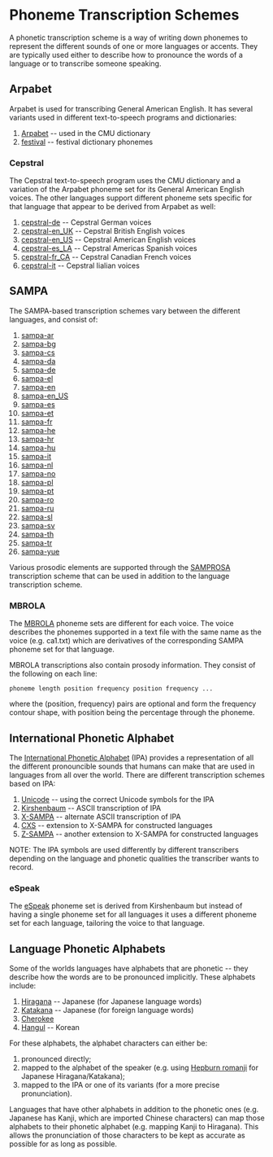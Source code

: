 # Phoneme Transcription Schemes

A phonetic transcription scheme is a way of writing down phonemes to represent the different sounds of one or more languages or accents. They are typically used either to describe how to pronounce the words of a language or to transcribe someone speaking.

## Arpabet

Arpabet is used for transcribing General American English. It has several variants used in different text-to-speech programs and dictionaries:

  1.  [Arpabet](http://en.wikipedia.org/wiki/Arpabet) -- used in the CMU dictionary
  2.  [festival](http://www.cstr.ed.ac.uk/projects/festival/) -- festival dictionary phonemes

### Cepstral

The Cepstral text-to-speech program uses the CMU dictionary and a variation of the Arpabet phoneme set for its General American English voices. The other languages support different phoneme sets specific for that language that appear to be derived from Arpabet as well:

  1.  [cepstral-de](http://www.cepstral.com/support/faq/customization/lexicon/lexicon_german.html) -- Cepstral German voices
  2.  [cepstral-en_UK](http://www.cepstral.com/support/faq/customization/lexicon/lexicon_uk_eng.html) -- Cepstral British English voices
  3.  [cepstral-en_US](http://www.cepstral.com/support/faq/customization/lexicon/lexicon_us_eng.html) -- Cepstral American English voices
  4.  [cepstral-es_LA](http://www.cepstral.com/support/faq/customization/lexicon/lexicon_amer_span.html) -- Cepstral Americas Spanish voices
  5.  [cepstral-fr_CA](http://www.cepstral.com/support/faq/customization/lexicon/lexicon_can_fr.html) -- Cepstral Canadian French voices
  6.  [cepstral-it](http://www.cepstral.com/support/faq/customization/lexicon/lexicon_italian.html) -- Cepstral Iialian voices

## SAMPA

The SAMPA-based transcription schemes vary between the different languages, and consist of:

  1.  [sampa-ar](http://www.phon.ucl.ac.uk/home/sampa/arabic.htm)
  2.  [sampa-bg](http://www.phon.ucl.ac.uk/home/sampa/bulgar.htm)
  3.  [sampa-cs](http://www.phon.ucl.ac.uk/home/sampa/czech-uni.htm)
  4.  [sampa-da](http://www.phon.ucl.ac.uk/home/sampa/danish.htm)
  5.  [sampa-de](http://www.phon.ucl.ac.uk/home/sampa/german.htm)
  6.  [sampa-el](http://www.phon.ucl.ac.uk/home/sampa/greek.htm)
  7.  [sampa-en](http://www.phon.ucl.ac.uk/home/sampa/english.htm)
  8.  [sampa-en_US](http://www.phon.ucl.ac.uk/home/sampa/american.htm)
  9.  [sampa-es](http://www.phon.ucl.ac.uk/home/sampa/spanish.htm)
  10. [sampa-et](http://www.phon.ucl.ac.uk/home/sampa/estonian.htm)
  11. [sampa-fr](http://www.phon.ucl.ac.uk/home/sampa/french.htm)
  12. [sampa-he](http://www.phon.ucl.ac.uk/home/sampa/hebrew.htm)
  13. [sampa-hr](http://www.phon.ucl.ac.uk/home/sampa/croatian.htm)
  14. [sampa-hu](http://www.phon.ucl.ac.uk/home/sampa/hungaria.htm)
  15. [sampa-it](http://www.phon.ucl.ac.uk/home/sampa/italian.htm)
  16. [sampa-nl](http://www.phon.ucl.ac.uk/home/sampa/dutch.htm)
  17. [sampa-no](http://www.phon.ucl.ac.uk/home/sampa/norweg.htm)
  18. [sampa-pl](http://www.phon.ucl.ac.uk/home/sampa/polish.htm)
  19. [sampa-pt](http://www.phon.ucl.ac.uk/home/sampa/portug.htm)
  20. [sampa-ro](http://www.phon.ucl.ac.uk/home/sampa/romanian.htm)
  21. [sampa-ru](http://www.phon.ucl.ac.uk/home/sampa/russian.htm)
  22. [sampa-sl](http://www.phon.ucl.ac.uk/home/sampa/slovenian.htm)
  23. [sampa-sv](http://www.phon.ucl.ac.uk/home/sampa/swedish.htm)
  24. [sampa-th](http://www.phon.ucl.ac.uk/home/sampa/thai.htm)
  25. [sampa-tr](http://www.phon.ucl.ac.uk/home/sampa/turkish.htm)
  26. [sampa-yue](http://www.phon.ucl.ac.uk/home/sampa/cantonese.htm)

Various prosodic elements are supported through the [SAMPROSA](http://www.phon.ucl.ac.uk/home/sampa/samprosa.htm) transcription scheme that can be used in addition to the language transcription scheme.

### MBROLA

The [MBROLA](http://tcts.fpms.ac.be/synthesis/) phoneme sets are
different for each voice. The voice describes the phonemes supported
in a text file with the same name as the voice (e.g. ca1.txt) which
are derivatives of the corresponding SAMPA phoneme set for that
language.

MBROLA transcriptions also contain prosody information. They consist
of the following on each line:

    phoneme length position frequency position frequency ...

where the (position, frequency) pairs are optional and form the frequency
contour shape, with position being the percentage through the phoneme.

## International Phonetic Alphabet

The [International Phonetic Alphabet](http://en.wikipedia.org/wiki/International_Phonetic_Alphabet) (IPA) provides a representation of all the different pronouncible sounds that humans can make that are used in languages from all over the world. There are different transcription schemes based on IPA:

  1.  [Unicode](http://www.unicode.org) -- using the correct Unicode symbols for the IPA
  2.  [Kirshenbaum](http://en.wikipedia.org/wiki/Kirshenbaum) -- ASCII transcription of IPA
  3.  [X-SAMPA](http://en.wikipedia.org/wiki/X-SAMPA) -- alternate ASCII transcription of IPA
  4.  [CXS](http://en.wikipedia.org/wiki/Conlang_XSAMPA) -- extension to X-SAMPA for constructed languages
  5.  [Z-SAMPA](http://www.kneequickie.com/kq/Z-SAMPA) -- another extension to X-SAMPA for constructed languages

NOTE: The IPA symbols are used differently by different transcribers depending on the language and phonetic qualities the transcriber wants to record.

### eSpeak

The [eSpeak](http://espeak.sourceforge.net/phonemes.html) phoneme set is derived from Kirshenbaum but instead of having a single phoneme set for all languages it uses a different phoneme set for each language, tailoring the voice to that language.

## Language Phonetic Alphabets

Some of the worlds languages have alphabets that are phonetic -- they describe how the words are to be pronounced implicitly. These alphabets include:

  1.  [Hiragana](http://en.wikipedia.org/wiki/Hiragana) -- Japanese (for Japanese language words)
  2.  [Katakana](http://en.wikipedia.org/wiki/Katakana) -- Japanese (for foreign language words)
  3.  [Cherokee](http://en.wikipedia.org/wiki/Cherokee_alphabet)
  4.  [Hangul](http://en.wikipedia.org/wiki/Hangul) -- Korean

For these alphabets, the alphabet characters can either be:

  1.  pronounced directly;
  2.  mapped to the alphabet of the speaker (e.g. using [Hepburn romanji](http://en.wikipedia.org/wiki/Hepburn_romanization) for Japanese Hiragana/Katakana);
  3.  mapped to the IPA or one of its variants (for a more precise pronunciation).

Languages that have other alphabets in addition to the phonetic ones (e.g. Japanese has Kanji, which are imported Chinese characters) can map those alphabets to their phonetic alphabet (e.g. mapping Kanji to Hiragana). This allows the pronunciation of those characters to be kept as accurate as possible for as long as possible.
